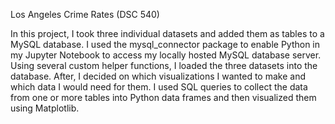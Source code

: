 Los Angeles Crime Rates (DSC 540)

In this project, I took three individual datasets and added them as tables to a MySQL database. I used the mysql_connector package to enable Python in my Jupyter Notebook to access my locally hosted MySQL database server. Using several custom helper functions, I loaded the three datasets into the database. After, I decided on which visualizations I wanted to make and which data I would need for them. I used SQL queries to collect the data from one or more tables into Python data frames and then visualized them using Matplotlib.

